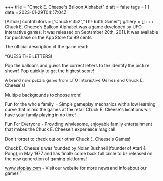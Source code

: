 +++
title = "Chuck E. Cheese's Balloon Alphabet"
draft = false
tags = [ ]
date = 2023-01-29T04:57:04Z

[Article]
contributors = ["ChuckE1352","The 64th Gamer"]
gallery = []
+++
Chuck E. Cheese’s Balloon Alphabet was a game developed by UFO interactive games. It was released on September 20th, 2011. It was available for purchase on the App Store for 99 cents.

The official description of the game read:

“GUESS THE LETTERS! 

Pop the balloons and guess the correct letters to the identify the picture shown! Pop quickly to get the highest score! 

A brand new puzzle game from UFO Interactive Games and Chuck E. Cheese's! 

Multiple backgrounds to choose from! 

Fun for the whole family! – Simple gameplay mechanics with a low learning curve that mimic the games at the retail Chuck E. Cheese's locations will have your family playing in no time! 

Fun For Everyone - Providing wholesome, enjoyable family entertainment that makes the Chuck E. Cheese's experience magical! 

Don't forget to check out our other Chuck E. Cheese's Games! 

Chuck E. Cheese's was founded by Nolan Bushnell (founder of Atari & Pong), in May 1977 and has finally come back full circle to be released on the new generation of gaming platforms!

www.ufoplay.com - Visit our website for more news and info about our games!”